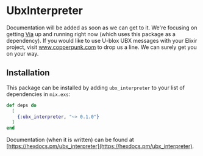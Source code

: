 # UbxInterpreter

Documentation will be added as soon as we can get to it. We're focusing on getting [Via](https://github.com/copperpunk-elixir/via) up and running right now (which uses this package as a dependency). If you would like to use U-blox UBX messages with your Elixir project, visit www.copperpunk.com to drop us a line. We can surely get you on your way.

## Installation

This package can be installed by adding `ubx_interpreter` to your list of dependencies in `mix.exs`:

```elixir
def deps do
  [
    {:ubx_interpreter, "~> 0.1.0"}
  ]
end
```

Documentation (when it is written) can be found at [https://hexdocs.pm/ubx_interpreter](https://hexdocs.pm/ubx_interpreter).

